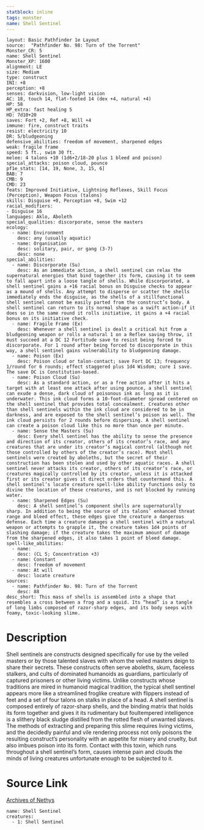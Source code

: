 ```yaml
---
statblock: inline
tags: monster
name: Shell Sentinel
---
```

```statblock
layout: Basic Pathfinder 1e Layout
source:  "Pathfinder No. 98: Turn of the Torrent"
Monster_CR: 5
name: Shell Sentinel
Monster_XP: 1600
alignment: LE
size: Medium
type: construct
INI: +8
perception: +8
senses: darkvision, low-light vision
AC: 18, touch 14, flat-footed 14 (dex +4, natural +4)
HP: 58
HP_extra: fast healing 5
HD: 7d10+20
saves: Fort +2, Ref +8, Will +4
immune: fire, construct traits
resist: electricity 10
DR: 5/bludgeoning
defensive_abilities: freedom of movement, sharpened edges
weak: fragile frame
speed: 5 ft., swim 30 ft.
melee: 4 talons +10 (1d6+2/18-20 plus 1 bleed and poison)
special_attacks: poison cloud, pounce
pf1e_stats: [14, 19, None, 3, 15, 6]
BAB: 7
CMB: 9
CMD: 23
feats: Improved Initiative, Lightning Reflexes, Skill Focus (Perception), Weapon Focus (talons)
skills: Disguise +0, Perception +8, Swim +12
racial_modifiers:
- Disguise 16
languages: Aklo, Aboleth
special_qualities: discorporate, sense the masters
ecology:
  - name: Environment
    desc: any (usually aquatic)
  - name: Organisation
    desc: solitary, pair, or gang (3-7)
    desc: none
special_abilities:
  - name: Discorporate (Su)
    desc: As an immediate action, a shell sentinel can relax the supernatural energies that bind together its form, causing it to seem to fall apart into a loose tangle of shells. While discorporated, a shell sentinel gains a +16 racial bonus on Disguise checks to appear as a mound of shells. Any attempt to disperse or scatter the shells immediately ends the disguise, as the shells of a stillfunctional shell sentinel cannot be easily parted from the construct’s body. A shell sentinel can return to its normal shape as a swift action-if it does so in the same round it rolls initiative, it gains a +4 racial bonus on its initiative check.
  - name: Fragile Frame (Ex)
    desc: Whenever a shell sentinel is dealt a critical hit from a bludgeoning weapon or rolls a natural 1 on a Reflex saving throw, it must succeed at a DC 12 Fortitude save to resist being forced to discorporate. For 1 round after being forced to discorporate in this way, a shell sentinel gains vulnerability to bludgeoning damage.
  - name: Poison (Ex)
    desc: Poison cloud or talon-contact; save Fort DC 13; frequency 1/round for 6 rounds; effect staggered plus 1d4 Wisdom; cure 1 save. The save DC is Constitution-based.
  - name: Poison Cloud (Su)
    desc: As a standard action, or as a free action after it hits a target with at least one attack after using pounce, a shell sentinel can exude a dense, dark cloud of poisonous ink as long as it is underwater. This ink cloud forms a 10-foot-diameter spread centered on the shell sentinel that provides total concealment. Creatures other than shell sentinels within the ink cloud are considered to be in darkness, and are exposed to the shell sentinel’s poison as well. The ink cloud persists for 2 rounds before dispersing. A shell sentinel can create a poison cloud like this no more than once per minute.
  - name: Sense the Masters (Su)
    desc: Every shell sentinel has the ability to sense the presence and direction of its creator, others of its creator’s race, and any creatures that are under its creator’s magical control (although not those controlled by others of the creator’s race). Most shell sentinels were created by aboleths, but the secret of their construction has been stolen and used by other aquatic races. A shell sentinel never attacks its creator, others of its creator’s race, or creatures magically controlled by its creator, unless it is attacked first or its creator gives it direct orders that countermand this. A shell sentinel’s locate creature spell-like ability functions only to divine the location of these creatures, and is not blocked by running water.
  - name: Sharpened Edges (Su)
    desc: A shell sentinel’s component shells are supernaturally sharp. In addition to being the source of its talons’ enhanced threat range and bleed effect, these edges give the creature a dangerous defense. Each time a creature damages a shell sentinel with a natural weapon or attempts to grapple it, the creature takes 1d4 points of slashing damage; if the creature takes the maximum amount of damage from the sharpened edges, it also takes 1 point of bleed damage.
spell-like_abilities:
  - name:
    desc: (CL 5; Concentration +3)
  - name: Constant
    desc: freedom of movement
  - name: At will
    desc: locate creature
sources:
  - name: Pathfinder No. 98: Turn of the Torrent
    desc: 88
desc_short: This mass of shells is assembled into a shape that resembles a cross between a frog and a squid. Its “head” is a tangle of long limbs composed of razor-sharp edges, and its body seeps with foamy, toxic-looking slime.
```
# Description
Shell sentinels are constructs designed specifically for use by the veiled masters or by those talented slaves with whom the veiled masters deign to share their secrets. These constructs often serve aboleths, skum, faceless stalkers, and cults of dominated humanoids as guardians, particularly of captured prisoners or other living victims. Unlike constructs whose traditions are mired in humanoid magical tradition, the typical shell sentinel appears more like a streamlined froglike creature with flippers instead of feet and a set of four talons on stalks in place of a head. A shell sentinel is composed entirely of razor-sharp shells, and the binding matrix that holds its form together and gives it its rudimentary but foultempered intelligence is a slithery black sludge distilled from the rotted flesh of unwanted slaves. The methods of extracting and preparing this slime requires living victims, and the decidedly painful and vile rendering process not only poisons the resulting construct’s personality with an appetite for misery and cruelty, but also imbues poison into its form. Contact with this toxin, which runs throughout a shell sentinel’s form, causes intense pain and clouds the minds of living creatures unfortunate enough to be subjected to it.
# Source Link
[Archives of Nethys](https://aonprd.com/MonsterDisplay.aspx?ItemName=Shell%20Sentinel)
```encounter-table
name: Shell Sentinel
creatures:
  - 1: Shell Sentinel
```

